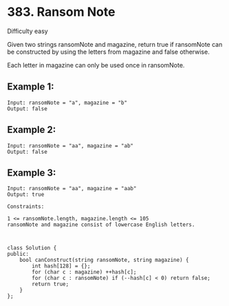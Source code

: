 # 383. Ransom Note
Difficulty easy

Given two strings ransomNote and magazine, return true if ransomNote can be constructed by using the letters from magazine and false otherwise.

Each letter in magazine can only be used once in ransomNote.


## Example 1:
```
Input: ransomNote = "a", magazine = "b"
Output: false
```


## Example 2:
```
Input: ransomNote = "aa", magazine = "ab"
Output: false
```


## Example 3:
```
Input: ransomNote = "aa", magazine = "aab"
Output: true
```


```
Constraints:

1 <= ransomNote.length, magazine.length <= 105
ransomNote and magazine consist of lowercase English letters.
```


#
```
class Solution {
public:
    bool canConstruct(string ransomNote, string magazine) {
        int hash[128] = {};
        for (char c : magazine) ++hash[c];
        for (char c : ransomNote) if (--hash[c] < 0) return false;
        return true;
    }
};
```